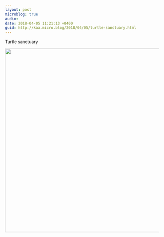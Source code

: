 ```yaml
---
layout: post
microblog: true
audio: 
date: 2018-04-05 11:21:13 +0400
guid: http://kaa.micro.blog/2018/04/05/turtle-sanctuary.html
---
```

Turtle sanctuary 

<img src="http://www.kaa.bz/uploads/2018/711703dd93.jpg" width="600" height="600" />
